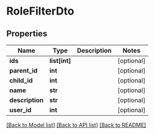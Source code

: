 # RoleFilterDto

## Properties
Name | Type | Description | Notes
------------ | ------------- | ------------- | -------------
**ids** | **list[int]** |  | [optional] 
**parent_id** | **int** |  | [optional] 
**child_id** | **int** |  | [optional] 
**name** | **str** |  | [optional] 
**description** | **str** |  | [optional] 
**user_id** | **int** |  | [optional] 

[[Back to Model list]](../README.md#documentation-for-models) [[Back to API list]](../README.md#documentation-for-api-endpoints) [[Back to README]](../README.md)

